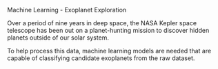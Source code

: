 Machine Learning - Exoplanet Exploration

Over a period of nine years in deep space, the NASA Kepler space telescope has been out on a planet-hunting mission to discover hidden planets outside of our solar system.

To help process this data, machine learning models are needed that are capable of classifying candidate exoplanets from the raw dataset.
